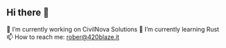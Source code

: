 ## Hi there 👋
🔭 I’m currently working on CivilNova Solutions
🌱 I’m currently learning Rust
📫 How to reach me: rober@420blaze.it
